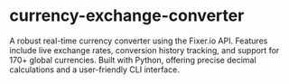 # currency-exchange-converter
A robust real-time currency converter using the Fixer.io API. Features include live exchange rates, conversion history tracking, and support for 170+ global currencies. Built with Python, offering precise decimal calculations and a user-friendly CLI interface.
